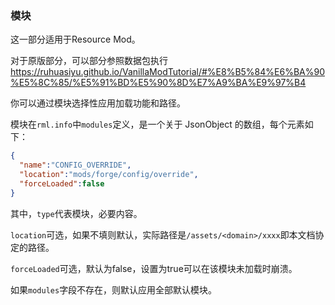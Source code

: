 ### 模块

这一部分适用于Resource Mod。

对于原版部分，可以部分参照数据包执行 <https://ruhuasiyu.github.io/VanillaModTutorial/#%E8%B5%84%E6%BA%90%E5%8C%85/%E5%91%BD%E5%90%8D%E7%A9%BA%E9%97%B4>

你可以通过模块选择性应用加载功能和路径。

模块在`rml.info`中`modules`定义，是一个关于 JsonObject 的数组，每个元素如下：
```json
{
  "name":"CONFIG_OVERRIDE",
  "location":"mods/forge/config/override",
  "forceLoaded":false
}
```

其中，`type`代表模块，必要内容。

`location`可选，如果不填则默认，实际路径是`/assets/<domain>/xxxx`即本文档协定的路径。

`forceLoaded`可选，默认为false，设置为true可以在该模块未加载时崩溃。

如果`modules`字段不存在，则默认应用全部默认模块。